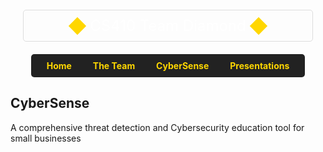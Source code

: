 <div style="
    display: flex;
    align-items: center;
    justify-content: center;
    border: 1px solid #ddd;
    padding: 10px;
    border-radius: 5px;
    margin: 20px;
    color: white;
">
    <div style="width: 20px; height: 20px; background-color: #FFD700; transform: rotate(45deg); margin: 0 10px;"></div>
    <div style="font-size: 24px;">CS410 Team Diamond</div>
    <div style="width: 20px; height: 20px; background-color: #FFD700; transform: rotate(45deg); margin: 0 10px;"></div>
</div>


<div style="text-align: center;">
  <nav style="background-color: #222; padding: 10px; display: inline-block; border-radius: 5px;">
    <a href="index.md" style="color: #FFD700; text-decoration: none; margin: 0 15px; font-weight: bold;">Home</a>
    <a href="team_bios.md" style="color: #FFD700; text-decoration: none; margin: 0 15px; font-weight: bold;">The Team</a>
    <a href="cybersense.md" style="color: #FFD700; text-decoration: none; margin: 0 15px; font-weight: bold;">CyberSense</a>
    <a href="presentations.md" style="color: #FFD700; text-decoration: none; margin: 0 15px; font-weight: bold;">Presentations</a>
  </nav>
</div>


## CyberSense

A comprehensive threat detection and Cybersecurity education tool for small businesses




